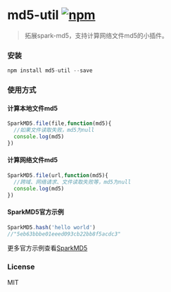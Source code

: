 # md5-util [![npm](https://img.shields.io/npm/v/md5-util.svg)](https://www.npmjs.com/package/md5-util) 
>拓展spark-md5，支持计算网络文件md5的小插件。

### 安装
```js
npm install md5-util --save
```

### 使用方式

#### 计算本地文件md5
```js
SparkMD5.file(file,function(md5){
  //如果文件读取失败，md5为null
  console.log(md5)
})
```

#### 计算网络文件md5
```js
SparkMD5.file(url,function(md5){
  //跨域、网络请求、文件读取失败等，md5为null
  console.log(md5)
})
```

#### SparkMD5官方示例
```js
SparkMD5.hash('hello world')
//"5eb63bbbe01eeed093cb22bb8f5acdc3"
```
更多官方示例查看[SparkMD5](https://github.com/satazor/js-spark-md5)  

### License

MIT